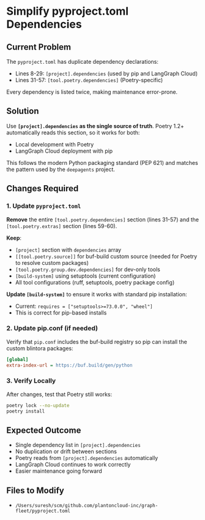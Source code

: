 <!-- 191c6f31-b3c0-4686-b066-7576f1239711 8a9ed280-9618-469d-9b91-82f1fa93a165 -->
# Simplify pyproject.toml Dependencies

## Current Problem

The `pyproject.toml` has duplicate dependency declarations:

- Lines 8-29: `[project].dependencies` (used by pip and LangGraph Cloud)
- Lines 31-57: `[tool.poetry.dependencies]` (Poetry-specific)

Every dependency is listed twice, making maintenance error-prone.

## Solution

Use **`[project].dependencies` as the single source of truth**. Poetry 1.2+ automatically reads this section, so it works for both:

- Local development with Poetry
- LangGraph Cloud deployment with pip

This follows the modern Python packaging standard (PEP 621) and matches the pattern used by the `deepagents` project.

## Changes Required

### 1. Update `pyproject.toml`

**Remove** the entire `[tool.poetry.dependencies]` section (lines 31-57) and the `[tool.poetry.extras]` section (lines 59-60).

**Keep**:

- `[project]` section with `dependencies` array
- `[[tool.poetry.source]]` for buf-build custom source (needed for Poetry to resolve custom packages)
- `[tool.poetry.group.dev.dependencies]` for dev-only tools
- `[build-system]` using setuptools (current configuration)
- All tool configurations (ruff, setuptools, poetry package config)

**Update `[build-system]`** to ensure it works with standard pip installation:

- Current: `requires = ["setuptools>=73.0.0", "wheel"]`
- This is correct for pip-based installs

### 2. Update pip.conf (if needed)

Verify that `pip.conf` includes the buf-build registry so pip can install the custom blintora packages:

```ini
[global]
extra-index-url = https://buf.build/gen/python
```

### 3. Verify Locally

After changes, test that Poetry still works:

```bash
poetry lock --no-update
poetry install
```

## Expected Outcome

- Single dependency list in `[project].dependencies`
- No duplication or drift between sections
- Poetry reads from `[project].dependencies` automatically
- LangGraph Cloud continues to work correctly
- Easier maintenance going forward

## Files to Modify

- `/Users/suresh/scm/github.com/plantoncloud-inc/graph-fleet/pyproject.toml`